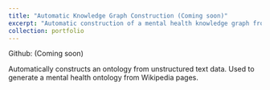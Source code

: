 ```yaml
---
title: "Automatic Knowledge Graph Construction (Coming soon)"
excerpt: "Automatic construction of a mental health knowledge graph from text of Wikipedia entries."
collection: portfolio
---
```


Github: (Coming soon) <!-- [jacobdanovitch/Joogle](https://github.com/jacobdanovitch/Joogle) -->

Automatically constructs an ontology from unstructured text data. Used to generate a mental health ontology from Wikipedia pages.